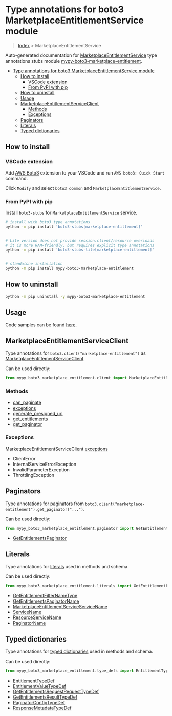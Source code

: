 <a id="type-annotations-for-boto3-marketplaceentitlementservice-module"></a>

# Type annotations for boto3 MarketplaceEntitlementService module

> [Index](..) > MarketplaceEntitlementService

Auto-generated documentation for
[MarketplaceEntitlementService](https://boto3.amazonaws.com/v1/documentation/api/latest/reference/services/marketplace-entitlement.html#MarketplaceEntitlementService)
type annotations stubs module
[mypy-boto3-marketplace-entitlement](https://pypi.org/project/mypy-boto3-marketplace-entitlement/).

- [Type annotations for boto3 MarketplaceEntitlementService module](#type-annotations-for-boto3-marketplaceentitlementservice-module)
  - [How to install](#how-to-install)
    - [VSCode extension](#vscode-extension)
    - [From PyPI with pip](#from-pypi-with-pip)
  - [How to uninstall](#how-to-uninstall)
  - [Usage](#usage)
  - [MarketplaceEntitlementServiceClient](#marketplaceentitlementserviceclient)
    - [Methods](#methods)
    - [Exceptions](#exceptions)
  - [Paginators](#paginators)
  - [Literals](#literals)
  - [Typed dictionaries](#typed-dictionaries)

<a id="how-to-install"></a>

## How to install

<a id="vscode-extension"></a>

### VSCode extension

Add
[AWS Boto3](https://marketplace.visualstudio.com/items?itemName=Boto3typed.boto3-ide)
extension to your VSCode and run `AWS boto3: Quick Start` command.

Click `Modify` and select `boto3 common` and `MarketplaceEntitlementService`.

<a id="from-pypi-with-pip"></a>

### From PyPI with pip

Install `boto3-stubs` for `MarketplaceEntitlementService` service.

```bash
# install with boto3 type annotations
python -m pip install 'boto3-stubs[marketplace-entitlement]'


# Lite version does not provide session.client/resource overloads
# it is more RAM-friendly, but requires explicit type annotations
python -m pip install 'boto3-stubs-lite[marketplace-entitlement]'


# standalone installation
python -m pip install mypy-boto3-marketplace-entitlement
```

<a id="how-to-uninstall"></a>

## How to uninstall

```bash
python -m pip uninstall -y mypy-boto3-marketplace-entitlement
```

<a id="usage"></a>

## Usage

Code samples can be found [here](./usage.md).

<a id="marketplaceentitlementserviceclient"></a>

## MarketplaceEntitlementServiceClient

Type annotations for `boto3.client("marketplace-entitlement")` as
[MarketplaceEntitlementServiceClient](./client.md)

Can be used directly:

```python
from mypy_boto3_marketplace_entitlement.client import MarketplaceEntitlementServiceClient
```

<a id="methods"></a>

### Methods

- [can_paginate](./client.md#can_paginate)
- [exceptions](./client.md#exceptions)
- [generate_presigned_url](./client.md#generate_presigned_url)
- [get_entitlements](./client.md#get_entitlements)
- [get_paginator](./client.md#get_paginator)

<a id="exceptions"></a>

### Exceptions

MarketplaceEntitlementServiceClient [exceptions](./client.md#exceptions)

- ClientError
- InternalServiceErrorException
- InvalidParameterException
- ThrottlingException

<a id="paginators"></a>

## Paginators

Type annotations for [paginators](./paginators.md) from
`boto3.client("marketplace-entitlement").get_paginator("...")`.

Can be used directly:

```python
from mypy_boto3_marketplace_entitlement.paginator import GetEntitlementsPaginator, ...
```

- [GetEntitlementsPaginator](./paginators.md#getentitlementspaginator)

<a id="literals"></a>

## Literals

Type annotations for [literals](./literals.md) used in methods and schema.

Can be used directly:

```python
from mypy_boto3_marketplace_entitlement.literals import GetEntitlementFilterNameType, ...
```

- [GetEntitlementFilterNameType](./literals.md#getentitlementfilternametype)
- [GetEntitlementsPaginatorName](./literals.md#getentitlementspaginatorname)
- [MarketplaceEntitlementServiceServiceName](./literals.md#marketplaceentitlementserviceservicename)
- [ServiceName](./literals.md#servicename)
- [ResourceServiceName](./literals.md#resourceservicename)
- [PaginatorName](./literals.md#paginatorname)

<a id="typed-dictionaries"></a>

## Typed dictionaries

Type annotations for [typed dictionaries](./type_defs.md) used in methods and
schema.

Can be used directly:

```python
from mypy_boto3_marketplace_entitlement.type_defs import EntitlementTypeDef, ...
```

- [EntitlementTypeDef](./type_defs.md#entitlementtypedef)
- [EntitlementValueTypeDef](./type_defs.md#entitlementvaluetypedef)
- [GetEntitlementsRequestRequestTypeDef](./type_defs.md#getentitlementsrequestrequesttypedef)
- [GetEntitlementsResultTypeDef](./type_defs.md#getentitlementsresulttypedef)
- [PaginatorConfigTypeDef](./type_defs.md#paginatorconfigtypedef)
- [ResponseMetadataTypeDef](./type_defs.md#responsemetadatatypedef)
